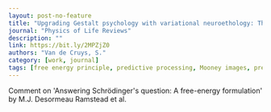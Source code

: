 ```yaml
---
layout: post-no-feature
title: "Upgrading Gestalt psychology with variational neuroethology: The case of perceptual pleasures"
journal: "Physics of Life Reviews"
description: ""
link: https://bit.ly/2MPZjZ0
authors: "Van de Cruys, S."
category: [work, journal]
tags: [free energy principle, predictive processing, Mooney images, preference, appreciation, psychoaesthetics, perceptual pleasure, Gestalt]
---
```


Comment on 'Answering Schrödinger's question: A free-energy formulation' by M.J. Desormeau Ramstead et al.
